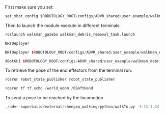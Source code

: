 First make sure you set:

```cpp
set_xbot_config $ROBOTOLOGY_ROOT/configs/ADVR_shared/user_example/walkman_example.yaml
```

Then to launch the module execute in different terminals:

```cpp
roslaunch walkman_gazebo walkman_debris_removal_task.launch
```

```cpp
NRTDeployer
```

```cpp
NRTDeployer $ROBOTOLOGY_ROOT/configs/ADVR_shared/user_example/walkman_debris.yaml

```

```cpp
XBotGUI $ROBOTOLOGY_ROOT/configs/ADVR_shared/user_example/walkman_debris_gui.yaml
```

To retrieve the pose of the end effectors from the terminal run:
```cpp
rosrun robot_state_publisher robot_state_publisher
```

```cpp
rosrun tf tf_echo /world_odom /RSoftHand
```

To send a pose to be reached by the locomotion
```cpp
./advr-superbuild/external/chengxu_walking/python/walkTo.py -3.13 1.24 90
```
